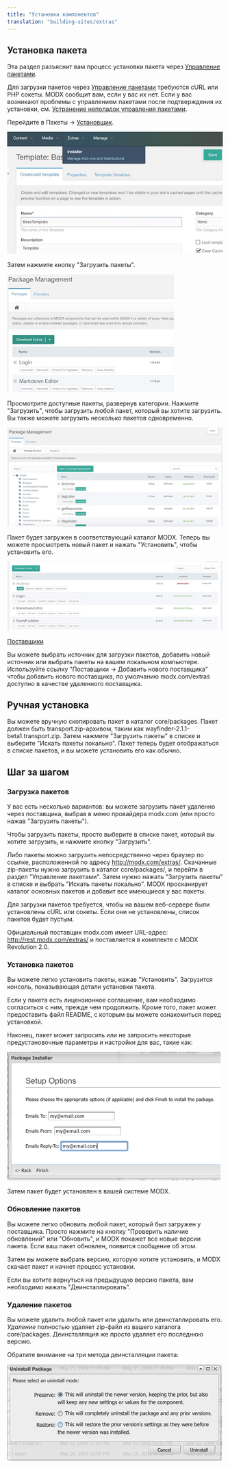 ```yaml
---
title: "Установка компонентов"
translation: "building-sites/extras"
---
```


## Установка пакета

Эта раздел разъяснит вам процесс установки пакета через [Управление пакетами](extending-modx/transport-packages "Управление пакетами").

Для загрузки пакетов через [Управление пакетами](extending-modx/transport-packages "Управление пакетами") требуются cURL или PHP сокеты. MODX сообщит вам, если у вас их нет. Если у вас возникают проблемы с управлением пакетами после подтверждения их установки, см. [Устранение неполадок управления пакетами](building-sites/extras/troubleshooting "Устранение неполадок управления пакетами").

Перейдите в Пакеты -> [Установщик](extending-modx/transport-packages "Управление пакетами").

![](modx-package-management-1.jpg)

Затем нажмите кнопку "Загрузить пакеты".

![](modx-package-management-2.jpg)

Просмотрите доступные пакеты, развернув категории. Нажмите "Загрузить", чтобы загрузить любой пакет, который вы хотите загрузить. Вы также можете загрузить несколько пакетов одновременно.

![](modx-package-management-3.jpg)

Пакет будет загружен в соответствующий каталог MODX. Теперь вы можете просмотреть новый пакет и нажать "Установить", чтобы установить его.

![](modx-package-management-4.jpg)

[Поставщики](building-sites/extras/providers "Поставщики")

Вы можете выбрать источник для загрузки пакетов, добавить новый источник или выбрать пакеты на вашем локальном компьютере. Используйте ссылку "Поставщики -> Добавить нового поставщика" чтобы добавить нового поставщика, по умолчанию modx.com/extras доступно в качестве удаленного поставщика.

## Ручная установка

Вы можете вручную скопировать пакет в каталог core/packages. Пакет должен быть transport.zip-архивом, таким как wayfinder-2.1.1-beta1.transport.zip. Затем нажмите "Загрузить пакеты" в списке и выберите "Искать пакеты локально". Пакет теперь будет отображаться в списке пакетов, и вы можете установить его как обычно.

## Шаг за шагом

### Загрузка пакетов

У вас есть несколько вариантов: вы можете загрузить пакет удаленно через поставщика, выбрав в меню провайдера modx.com (или просто нажав "Загрузить пакеты").

Чтобы загрузить пакеты, просто выберите в списке пакет, который вы хотите загрузить, и нажмите кнопку "Загрузить".

Либо пакеты можно загрузить непосредственно через браузер по ссылке, расположенной по адресу <http://modx.com/extras/>. Скачанные zip-пакеты нужно загрузить в каталог core/packages/, и перейти в раздел "Управление пакетами". Затем нужно нажать "Загрузить пакеты" в списке и выбрать "Искать пакеты локально". MODX просканирует каталог основных пакетов и добавит все имеющиеся у вас пакеты.

Для загрузки пакетов требуется, чтобы на вашем веб-сервере были установлены cURL или сокеты. Если они не установлены, список пакетов будет пустым.

Официальный поставщик modx.com имеет URL-адрес:
<http://rest.modx.com/extras/>
 и поставляется в комплекте с MODX Revolution 2.0.

### Установка пакетов

Вы можете легко установить пакеты, нажав "Установить". Загрузится консоль, показывающая детали установки пакета.

Если у пакета есть лицензионное соглашение, вам необходимо согласиться с ним, прежде чем продолжить. Кроме того, пакет может предоставить файл README, с которым вы можете ознакомиться перед установкой.

Наконец, пакет может запросить или не запросить некоторые предустановочные параметры и настройки для вас, такие как:

![](pkgsetupopt.png)

Затем пакет будет установлен в вашей системе MODX.

### Обновление пакетов

Вы можете легко обновить любой пакет, который был загружен у поставщика. Просто нажмите на кнопку "Проверить наличие обновлений" или "Обновить", и MODX покажет все новые версии пакета. Если ваш пакет обновлен, появится сообщение об этом.

Затем вы можете выбрать версию, которую хотите установить, и MODX скачает пакет и начнет процесс установки.

Если вы хотите вернуться на предыдущую версию пакета, вам необходимо нажать "Деинсталлировать".

### Удаление пакетов

Вы можете удалить любой пакет или удалить или деинсталлировать его. _Удаление_ полностью удаляет zip-файл из вашего каталога core/packages. Деинсталляция же просто удаляет его последнюю версию.

Обратите внимание на три метода деинсталляции пакета:

![](pkguninstall.png)
